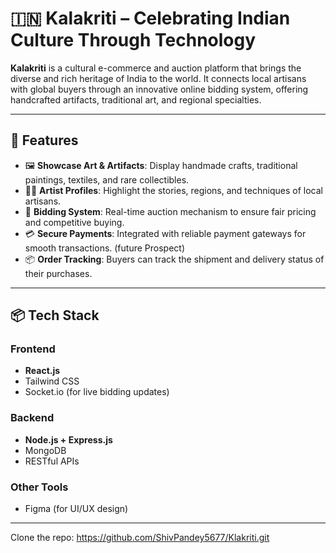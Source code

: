 # 🇮🇳 Kalakriti – Celebrating Indian Culture Through Technology

**Kalakriti** is a cultural e-commerce and auction platform that brings the diverse and rich heritage of India to the world. It connects local artisans with global buyers through an innovative online bidding system, offering handcrafted artifacts, traditional art, and regional specialties.

---

## 🌟 Features

- 🖼️ **Showcase Art & Artifacts**: Display handmade crafts, traditional paintings, textiles, and rare collectibles.
- 🧑‍🎨 **Artist Profiles**: Highlight the stories, regions, and techniques of local artisans.
- 🔨 **Bidding System**: Real-time auction mechanism to ensure fair pricing and competitive buying.
- 💳 **Secure Payments**: Integrated with reliable payment gateways for smooth transactions. (future Prospect)
- 📦 **Order Tracking**: Buyers can track the shipment and delivery status of their purchases.

---

## 📦 Tech Stack

### Frontend
- **React.js** 
- Tailwind CSS 
- Socket.io (for live bidding updates)


### Backend
- **Node.js + Express.js**
- MongoDB 
- RESTful APIs

### Other Tools
- Figma (for UI/UX design)

---

Clone the repo:
https://github.com/ShivPandey5677/Klakriti.git

